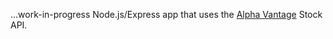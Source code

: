 ...work-in-progress Node.js/Express app that uses the [Alpha Vantage](https://www.alphavantage.co) Stock API.
